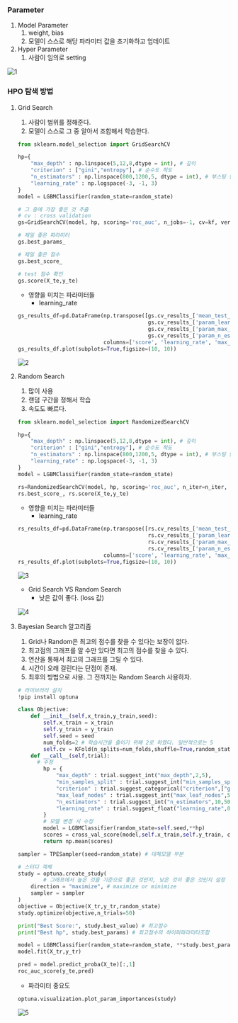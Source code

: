 ### Parameter

1. Model Parameter
    1. weight, bias
    2. 모델이 스스로 해당 파라미터 값을 초기화하고 업데이트
2. Hyper Parameter
    1. 사람이 임의로 setting

![1](https://github.com/DaSeul-Seo/DataEngineering_Study/assets/67898022/4093eedc-1ce3-47fa-90d4-02ec93d7500a)

### HPO 탐색 방법

1. Grid Search
    1. 사람이 범위를 정해준다.
    2. 모델이 스스로 그 중 알아서 조합해서 학습한다.
    
    ```python
    from sklearn.model_selection import GridSearchCV
    
    hp={
        "max_depth" : np.linspace(5,12,8,dtype = int), # 깊이
        "criterion" : ["gini","entropy"], # 순수도 척도
        "n_estimators" : np.linspace(800,1200,5, dtype = int), # 부스팅 단계수
        "learning_rate" : np.logspace(-3, -1, 3)
    }
    model = LGBMClassifier(random_state=random_state)
    
    # 그 중에 가장 좋은 것 추출
    # cv : cross validation
    gs=GridSearchCV(model, hp, scoring='roc_auc', n_jobs=-1, cv=kf, verbose=False).fit(X_tr,y_tr)
    ```
    
    ```python
    # 제일 좋은 파라미터
    gs.best_params_
    
    # 제일 좋은 점수
    gs.best_score_
    
    # test 점수 확인
    gs.score(X_te,y_te)
    ```
    
    - 영향을 미치는 파라미터들
        - learning_rate
    
    ```python
    gs_results_df=pd.DataFrame(np.transpose([gs.cv_results_['mean_test_score'],
                                             gs.cv_results_['param_learning_rate'].data,
                                             gs.cv_results_['param_max_depth'].data,
                                             gs.cv_results_['param_n_estimators'].data]),
                               columns=['score', 'learning_rate', 'max_depth', 'n_estimators'])
    gs_results_df.plot(subplots=True,figsize=(10, 10))
    ```
    
    ![2](https://github.com/DaSeul-Seo/DataEngineering_Study/assets/67898022/f13f8a0f-518f-4d17-887f-88be9bfcd075)

2. Random Search
    1. 많이 사용
    2. 랜덤 구간을 정해서 학습
    3. 속도도 빠르다.
    
    ```python
    from sklearn.model_selection import RandomizedSearchCV
    
    hp={
        "max_depth" : np.linspace(5,12,8,dtype = int), # 깊이
        "criterion" : ["gini","entropy"], # 순수도 척도
        "n_estimators" : np.linspace(800,1200,5, dtype = int), # 부스팅 단계수
        "learning_rate" : np.logspace(-3, -1, 3)
    }
    model = LGBMClassifier(random_state=random_state)
    
    rs=RandomizedSearchCV(model, hp, scoring='roc_auc', n_iter=n_iter, n_jobs=-1, cv=kf, verbose=False).fit(X_tr,y_tr)
    rs.best_score_, rs.score(X_te,y_te)
    ```
    
    - 영향을 미치는 파라미터들
        - learning_rate
    
    ```python
    rs_results_df=pd.DataFrame(np.transpose([rs.cv_results_['mean_test_score'],
                                             rs.cv_results_['param_learning_rate'].data,
                                             rs.cv_results_['param_max_depth'].data,
                                             rs.cv_results_['param_n_estimators'].data]),
                               columns=['score', 'learning_rate', 'max_depth', 'n_estimators'])
    rs_results_df.plot(subplots=True,figsize=(10, 10))
    ```
    
    ![3](https://github.com/DaSeul-Seo/DataEngineering_Study/assets/67898022/4e8d18ff-42fc-434f-9308-300d5eddd881)

    - Grid Search VS Random Search
        - 낮은 값이 좋다. (loss 값)
    
    ![4](https://github.com/DaSeul-Seo/DataEngineering_Study/assets/67898022/9725ea45-2450-4c1a-a6fd-6af78ab4e5af)

3. Bayesian Search 알고리즘
    1. Grid나 Random은 최고의 점수를 찾을 수 있다는 보장이 없다.
    2. 최고점의 그래프를 알 수만 있다면 최고의 점수를 찾을 수 있다.
    3. 연산을 통해서 최고의 그래프를 그릴 수 있다.
    4. 시간이 오래 걸린다는 단점이 존재.
    5. 최후의 방법으로 사용. 그 전까지는 Random Search 사용하자.
    
    ```python
    # 라이브러리 설치
    !pip install optuna
    ```
    
    ```python
    class Objective:
        def __init__(self,x_train,y_train,seed):
            self.x_train = x_train
            self.y_train = y_train
            self.seed = seed
            num_folds=2 # 학습시간을 줄이기 위해 2로 하였다. 일반적으로는 5
            self.cv = KFold(n_splits=num_folds,shuffle=True,random_state=self.seed) # 수정
        def __call__(self,trial):
          # 수정
            hp = {
                "max_depth" : trial.suggest_int("max_depth",2,5),
                "min_samples_split" : trial.suggest_int("min_samples_split",2,5),
                "criterion" : trial.suggest_categorical("criterion",["gini","entropy"]),
                "max_leaf_nodes" : trial.suggest_int("max_leaf_nodes",5,10),
                "n_estimators" : trial.suggest_int("n_estimators",10,500,50),
                "learning_rate" : trial.suggest_float("learning_rate",0.01,0.1)
            }
            # 모델 변경 시 수정
            model = LGBMClassifier(random_state=self.seed,**hp)
            scores = cross_val_score(model,self.x_train,self.y_train, cv = self.cv , scoring="roc_auc")
            return np.mean(scores)
    ```
    
    ```python
    sampler = TPESampler(seed=random_state) # 대체모델 부분
    
    # 스터디 객체
    study = optuna.create_study(
    		# 그래프에서 높은 것을 기준으로 좋은 것인지, 낮은 것이 좋은 것인지 설정
        direction = "maximize", # maximize or minimize
        sampler = sampler
    )
    objective = Objective(X_tr,y_tr,random_state)
    study.optimize(objective,n_trials=50)
    
    print("Best Score:", study.best_value) # 최고점수
    print("Best hp", study.best_params) # 최고점수의 하이퍼파라미터조합
    ```
    
    ```python
    model = LGBMClassifier(random_state=random_state, **study.best_params)
    model.fit(X_tr,y_tr)
    
    pred = model.predict_proba(X_te)[:,1]
    roc_auc_score(y_te,pred)
    ```
    
    - 파라미터 중요도
    
    ```python
    optuna.visualization.plot_param_importances(study)
    ```
    
    ![5](https://github.com/DaSeul-Seo/DataEngineering_Study/assets/67898022/26fe78dc-9c54-44c2-bfbd-644286ea1c20)
